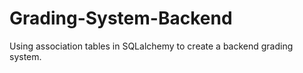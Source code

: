 # Grading-System-Backend
Using association tables in SQLalchemy to create a backend grading system.
